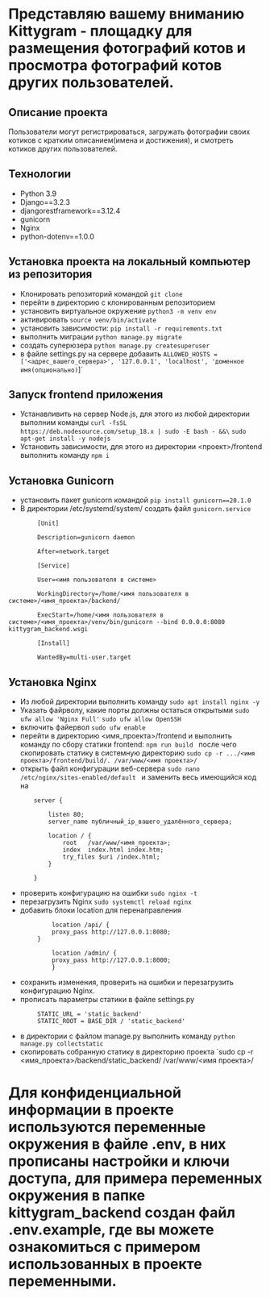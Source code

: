 # Представляю вашему вниманию Kittygram - площадку для размещения фотографий котов и просмотра фотографий котов других пользователей.

## Описание проекта
Пользователи могут регистрироваться, загружать фотографии своих котиков с кратким описанием(имена и достижения), и смотреть котиков других пользователей.

## Технологии

 - Python 3.9
 - Django==3.2.3
 - djangorestframework==3.12.4
 - gunicorn
 - Nginx
 - python-dotenv==1.0.0

## Установка проекта на локальный компьютер из репозитория 
 - Клонировать репозиторий командой `git clone`
 - перейти в директорию с клонированным репозиторием
 - установить виртуальное окружение `python3 -m venv env`
 - активировать `source venv/bin/activate`
 - установить зависимости: `pip install -r requirements.txt`
 - выполнить миграции `python manage.py migrate`
 - создать суперюзера `python manage.py createsuperuser`
 - в файле settings.py на сервере добавить `ALLOWED_HOSTS = ['<адрес_вашего_сервера>', '127.0.0.1', 'localhost', 'доменное имя(опционально)`]`


## Запуск frontend приложения
 - Устанавливить на сервер Node.js, для этого из любой директории выполним команды
  `curl -fsSL https://deb.nodesource.com/setup_18.x | sudo -E bash - &&\`  `sudo apt-get install -y nodejs `
 - Установить зависимости, для этого из директории  <проект>/frontend выполнить команду `npm i`

## Установка Gunicorn
 - установить пакет gunicorn командой `pip install gunicorn==20.1.0`
 - В директории /etc/systemd/system/ создать файл `gunicorn.service`
``` 
	    [Unit]
    
	    Description=gunicorn daemon
    
	    After=network.target
    
	    [Service]
    
	    User=<имя пользователя в системе>
    
	    WorkingDirectory=/home/<имя пользователя в системе>/<имя_проекта>/backend/
    
	    ExecStart=/home/<имя пользователя в системе>/<имя_проекта>/venv/bin/gunicorn --bind 0.0.0.0:8080 kittygram_backend.wsgi
    
	    [Install]
    
	    WantedBy=multi-user.target
```

## Установка Nginx

 - Из любой директории выполнить команду `sudo apt install nginx -y`
 - Указать файрволу, какие порты должны остаться открытыми 
 `sudo ufw allow 'Nginx Full'`
 `sudo ufw allow OpenSSH` 
 - включить файервол `sudo ufw enable`
 - перейти в директорию <имя_проекта>/frontend и выполнить команду по сбору статики frontend: `npm run build ` после чего скопировать статику в системную директорию `sudo cp -r .../<имя проекта>/frontend/build/. /var/www/<имя проекта>/ `
 - открыть файл конфигурации веб-сервера `sudo nano /etc/nginx/sites-enabled/default ` и заменить весь имеющийся код на
 ```
        server {

            listen 80;
            server_name публичный_ip_вашего_удалённого_сервера;
            
            location / {
                root   /var/www/<имя_проекта>;
                index  index.html index.htm;
                try_files $uri /index.html;
            }

        } 
```
        
 - проверить конфигурацию на ошибки `sudo nginx -t`
 - перезагрузить Nginx `sudo systemctl reload nginx`
 - добавить блоки location для перенаправления

```
            location /api/ {
	        proxy_pass http://127.0.0.1:8080;
	    }
	        
            location /admin/ {
	        proxy_pass http://127.0.0.1:8000;
            }
```
- сохранить изменения, проверить на ошибки и перезагрузить конфигурацию Nginx.
- прописать параметры статики в файле settings.py
```
	    STATIC_URL = 'static_backend'
	    STATIC_ROOT = BASE_DIR / 'static_backend'
```
 - в директории с файлом manage.py выполнить команду `python manage.py collectstatic`
 - скопировать собранную статику в директорию проекта `sudo cp -r <имя_проекта>/backend/static_backend/ /var/www/<имя проекта>/
 
# Для конфиденциальной информации в проекте используются переменные окружения в файле .env, в них прописаны настройки и ключи доступа, для примера переменных окружения в папке kittygram_backend создан файл .env.example, где вы можете ознакомиться с примером использованных в проекте переменными. 
